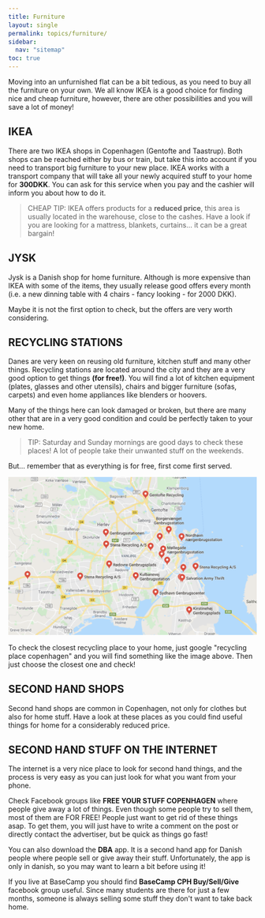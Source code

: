 ```yaml
---
title: Furniture
layout: single
permalink: topics/furniture/
sidebar:
  nav: "sitemap"
toc: true
---
```


<!-- # How to furnish your new home? -->
Moving into an unfurnished flat can be a bit tedious, as you need to buy all the furniture on your own. We all know IKEA is a good choice for finding nice and cheap furniture, however, there are other possibilities and you will save a lot of money!

## IKEA 
There are two IKEA shops in Copenhagen (Gentofte and Taastrup). Both shops can be reached either by bus or train, but take this into account if you need to transport big furniture to your new place. IKEA works with a transport company that will take all your newly acquired stuff to your home for **300DKK**. You can ask for this service when you pay and the cashier will inform you about how to do it. 

>CHEAP TIP:
IKEA offers products for a **reduced price**, this area is usually located in the warehouse, close to the cashes. Have a look if you are looking for a mattress, blankets, curtains... it can be a great bargain!

## JYSK

Jysk is a Danish shop for home furniture. Although is more expensive than IKEA with some of the items, they usually release good offers every month (i.e. a new dinning table with 4 chairs - fancy looking - for 2000 DKK). 

Maybe it is not the first option to check, but the offers are very worth considering. 

## RECYCLING STATIONS

Danes are very keen on reusing old furniture, kitchen stuff and many other things. Recycling stations are located around the city and they are a very good option to get things **(for free!)**. You will find a lot of kitchen equipment (plates, glasses and other utensils), chairs and bigger furniture (sofas, carpets) and even home appliances like blenders or hoovers. 

Many of the things here can look damaged or broken, but there are many other that are in a very good condition and could be perfectly taken to your new home. 

>TIP: Saturday and Sunday mornings are good days to check these places! A lot of people take their unwanted stuff on the weekends. 

But... remember that as everything is for free, first come first served. 

![website](Figures/Places.png)

To check the closest recycling place to your home, just google "recycling place copenhagen" and you will find something like the image above. Then just choose the closest one and check!

## SECOND HAND SHOPS

Second hand shops are common in Copenhagen, not only for clothes but also for home stuff. Have a look at these places as you could find useful things for home for a considerably reduced price. 

## SECOND HAND STUFF ON THE INTERNET 

The internet is a very nice place to look for second hand things, and the process is very easy as you can just look for what you want from your phone. 

Check Facebook groups like **FREE YOUR STUFF COPENHAGEN** where people give away a lot of things. Even though some people try to sell them, most of them are FOR FREE! People just want to get rid of these things asap. To get them, you will just have to write a comment on the post or directly contact the advertiser, but be quick as things go fast!

You can also download the **DBA** app. It is a second hand app for Danish people where people sell or give away their stuff. Unfortunately, the app is only in danish, so you may want to learn a bit before using it!

If you live at BaseCamp you should find **BaseCamp CPH Buy/Sell/Give** facebook group useful. Since many students are there for just a few months, someone is always selling some stuff they don't want to take back home.


